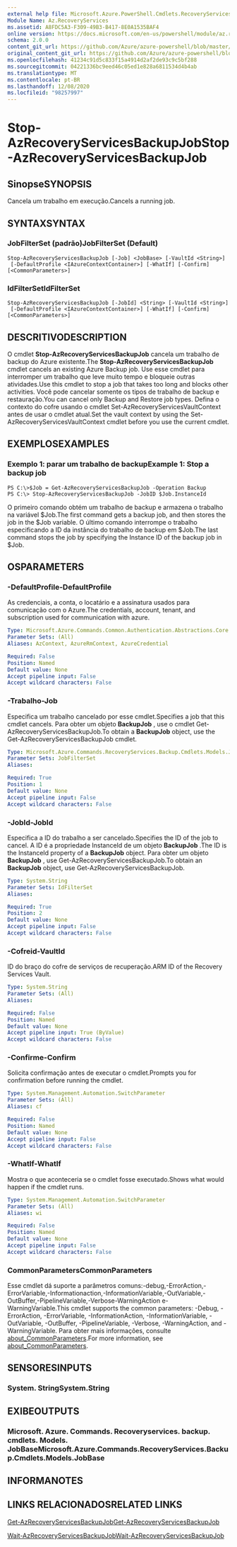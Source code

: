 ```yaml
---
external help file: Microsoft.Azure.PowerShell.Cmdlets.RecoveryServices.Backup.dll-Help.xml
Module Name: Az.RecoveryServices
ms.assetid: A8FDC5A3-F309-49B3-B417-8E0A1535BAF4
online version: https://docs.microsoft.com/en-us/powershell/module/az.recoveryservices/stop-azrecoveryservicesbackupjob
schema: 2.0.0
content_git_url: https://github.com/Azure/azure-powershell/blob/master/src/RecoveryServices/RecoveryServices/help/Stop-AzRecoveryServicesBackupJob.md
original_content_git_url: https://github.com/Azure/azure-powershell/blob/master/src/RecoveryServices/RecoveryServices/help/Stop-AzRecoveryServicesBackupJob.md
ms.openlocfilehash: 41234c91d5c833f15a4914d2af2de93c9c5bf288
ms.sourcegitcommit: 04221336bc9eed46c05ed1e828a6811534d4b4ab
ms.translationtype: MT
ms.contentlocale: pt-BR
ms.lasthandoff: 12/08/2020
ms.locfileid: "98257997"
---
```

# <span data-ttu-id="cd43c-101">Stop-AzRecoveryServicesBackupJob</span><span class="sxs-lookup"><span data-stu-id="cd43c-101">Stop-AzRecoveryServicesBackupJob</span></span>

## <span data-ttu-id="cd43c-102">Sinopse</span><span class="sxs-lookup"><span data-stu-id="cd43c-102">SYNOPSIS</span></span>
<span data-ttu-id="cd43c-103">Cancela um trabalho em execução.</span><span class="sxs-lookup"><span data-stu-id="cd43c-103">Cancels a running job.</span></span>

## <span data-ttu-id="cd43c-104">SYNTAX</span><span class="sxs-lookup"><span data-stu-id="cd43c-104">SYNTAX</span></span>

### <span data-ttu-id="cd43c-105">JobFilterSet (padrão)</span><span class="sxs-lookup"><span data-stu-id="cd43c-105">JobFilterSet (Default)</span></span>
```
Stop-AzRecoveryServicesBackupJob [-Job] <JobBase> [-VaultId <String>]
 [-DefaultProfile <IAzureContextContainer>] [-WhatIf] [-Confirm] [<CommonParameters>]
```

### <span data-ttu-id="cd43c-106">IdFilterSet</span><span class="sxs-lookup"><span data-stu-id="cd43c-106">IdFilterSet</span></span>
```
Stop-AzRecoveryServicesBackupJob [-JobId] <String> [-VaultId <String>]
 [-DefaultProfile <IAzureContextContainer>] [-WhatIf] [-Confirm] [<CommonParameters>]
```

## <span data-ttu-id="cd43c-107">DESCRITIVO</span><span class="sxs-lookup"><span data-stu-id="cd43c-107">DESCRIPTION</span></span>
<span data-ttu-id="cd43c-108">O cmdlet **Stop-AzRecoveryServicesBackupJob** cancela um trabalho de backup do Azure existente.</span><span class="sxs-lookup"><span data-stu-id="cd43c-108">The **Stop-AzRecoveryServicesBackupJob** cmdlet cancels an existing Azure Backup job.</span></span>
<span data-ttu-id="cd43c-109">Use esse cmdlet para interromper um trabalho que leve muito tempo e bloqueie outras atividades.</span><span class="sxs-lookup"><span data-stu-id="cd43c-109">Use this cmdlet to stop a job that takes too long and blocks other activities.</span></span>
<span data-ttu-id="cd43c-110">Você pode cancelar somente os tipos de trabalho de backup e restauração.</span><span class="sxs-lookup"><span data-stu-id="cd43c-110">You can cancel only Backup and Restore job types.</span></span>
<span data-ttu-id="cd43c-111">Defina o contexto do cofre usando o cmdlet Set-AzRecoveryServicesVaultContext antes de usar o cmdlet atual.</span><span class="sxs-lookup"><span data-stu-id="cd43c-111">Set the vault context by using the Set-AzRecoveryServicesVaultContext cmdlet before you use the current cmdlet.</span></span>

## <span data-ttu-id="cd43c-112">EXEMPLOS</span><span class="sxs-lookup"><span data-stu-id="cd43c-112">EXAMPLES</span></span>

### <span data-ttu-id="cd43c-113">Exemplo 1: parar um trabalho de backup</span><span class="sxs-lookup"><span data-stu-id="cd43c-113">Example 1: Stop a backup job</span></span>
```
PS C:\>$Job = Get-AzRecoveryServicesBackupJob -Operation Backup
PS C:\> Stop-AzRecoveryServicesBackupJob -JobID $Job.InstanceId
```

<span data-ttu-id="cd43c-114">O primeiro comando obtém um trabalho de backup e armazena o trabalho na variável $Job.</span><span class="sxs-lookup"><span data-stu-id="cd43c-114">The first command gets a backup job, and then stores the job in the $Job variable.</span></span>
<span data-ttu-id="cd43c-115">O último comando interrompe o trabalho especificando a ID da instância do trabalho de backup em $Job.</span><span class="sxs-lookup"><span data-stu-id="cd43c-115">The last command stops the job by specifying the Instance ID of the backup job in $Job.</span></span>

## <span data-ttu-id="cd43c-116">OS</span><span class="sxs-lookup"><span data-stu-id="cd43c-116">PARAMETERS</span></span>

### <span data-ttu-id="cd43c-117">-DefaultProfile</span><span class="sxs-lookup"><span data-stu-id="cd43c-117">-DefaultProfile</span></span>
<span data-ttu-id="cd43c-118">As credenciais, a conta, o locatário e a assinatura usados para comunicação com o Azure.</span><span class="sxs-lookup"><span data-stu-id="cd43c-118">The credentials, account, tenant, and subscription used for communication with azure.</span></span>

```yaml
Type: Microsoft.Azure.Commands.Common.Authentication.Abstractions.Core.IAzureContextContainer
Parameter Sets: (All)
Aliases: AzContext, AzureRmContext, AzureCredential

Required: False
Position: Named
Default value: None
Accept pipeline input: False
Accept wildcard characters: False
```

### <span data-ttu-id="cd43c-119">-Trabalho</span><span class="sxs-lookup"><span data-stu-id="cd43c-119">-Job</span></span>
<span data-ttu-id="cd43c-120">Especifica um trabalho cancelado por esse cmdlet.</span><span class="sxs-lookup"><span data-stu-id="cd43c-120">Specifies a job that this cmdlet cancels.</span></span>
<span data-ttu-id="cd43c-121">Para obter um objeto **BackupJob** , use o cmdlet Get-AzRecoveryServicesBackupJob.</span><span class="sxs-lookup"><span data-stu-id="cd43c-121">To obtain a **BackupJob** object, use the Get-AzRecoveryServicesBackupJob cmdlet.</span></span>

```yaml
Type: Microsoft.Azure.Commands.RecoveryServices.Backup.Cmdlets.Models.JobBase
Parameter Sets: JobFilterSet
Aliases:

Required: True
Position: 1
Default value: None
Accept pipeline input: False
Accept wildcard characters: False
```

### <span data-ttu-id="cd43c-122">-JobId</span><span class="sxs-lookup"><span data-stu-id="cd43c-122">-JobId</span></span>
<span data-ttu-id="cd43c-123">Especifica a ID do trabalho a ser cancelado.</span><span class="sxs-lookup"><span data-stu-id="cd43c-123">Specifies the ID of the job to cancel.</span></span>
<span data-ttu-id="cd43c-124">A ID é a propriedade InstanceId de um objeto **BackupJob** .</span><span class="sxs-lookup"><span data-stu-id="cd43c-124">The ID is the InstanceId property of a **BackupJob** object.</span></span>
<span data-ttu-id="cd43c-125">Para obter um objeto **BackupJob** , use Get-AzRecoveryServicesBackupJob.</span><span class="sxs-lookup"><span data-stu-id="cd43c-125">To obtain an **BackupJob** object, use Get-AzRecoveryServicesBackupJob.</span></span>

```yaml
Type: System.String
Parameter Sets: IdFilterSet
Aliases:

Required: True
Position: 2
Default value: None
Accept pipeline input: False
Accept wildcard characters: False
```

### <span data-ttu-id="cd43c-126">-Cofreid</span><span class="sxs-lookup"><span data-stu-id="cd43c-126">-VaultId</span></span>
<span data-ttu-id="cd43c-127">ID do braço do cofre de serviços de recuperação.</span><span class="sxs-lookup"><span data-stu-id="cd43c-127">ARM ID of the Recovery Services Vault.</span></span>

```yaml
Type: System.String
Parameter Sets: (All)
Aliases:

Required: False
Position: Named
Default value: None
Accept pipeline input: True (ByValue)
Accept wildcard characters: False
```

### <span data-ttu-id="cd43c-128">-Confirme</span><span class="sxs-lookup"><span data-stu-id="cd43c-128">-Confirm</span></span>
<span data-ttu-id="cd43c-129">Solicita confirmação antes de executar o cmdlet.</span><span class="sxs-lookup"><span data-stu-id="cd43c-129">Prompts you for confirmation before running the cmdlet.</span></span>

```yaml
Type: System.Management.Automation.SwitchParameter
Parameter Sets: (All)
Aliases: cf

Required: False
Position: Named
Default value: None
Accept pipeline input: False
Accept wildcard characters: False
```

### <span data-ttu-id="cd43c-130">-WhatIf</span><span class="sxs-lookup"><span data-stu-id="cd43c-130">-WhatIf</span></span>
<span data-ttu-id="cd43c-131">Mostra o que aconteceria se o cmdlet fosse executado.</span><span class="sxs-lookup"><span data-stu-id="cd43c-131">Shows what would happen if the cmdlet runs.</span></span>

```yaml
Type: System.Management.Automation.SwitchParameter
Parameter Sets: (All)
Aliases: wi

Required: False
Position: Named
Default value: None
Accept pipeline input: False
Accept wildcard characters: False
```

### <span data-ttu-id="cd43c-132">CommonParameters</span><span class="sxs-lookup"><span data-stu-id="cd43c-132">CommonParameters</span></span>
<span data-ttu-id="cd43c-133">Esse cmdlet dá suporte a parâmetros comuns:-debug,-ErrorAction,-ErrorVariable,-Informationaction,-InformationVariable,-OutVariable,-OutBuffer,-PipelineVariable,-Verbose-WarningAction e-WarningVariable.</span><span class="sxs-lookup"><span data-stu-id="cd43c-133">This cmdlet supports the common parameters: -Debug, -ErrorAction, -ErrorVariable, -InformationAction, -InformationVariable, -OutVariable, -OutBuffer, -PipelineVariable, -Verbose, -WarningAction, and -WarningVariable.</span></span> <span data-ttu-id="cd43c-134">Para obter mais informações, consulte [about_CommonParameters](http://go.microsoft.com/fwlink/?LinkID=113216).</span><span class="sxs-lookup"><span data-stu-id="cd43c-134">For more information, see [about_CommonParameters](http://go.microsoft.com/fwlink/?LinkID=113216).</span></span>

## <span data-ttu-id="cd43c-135">SENSORES</span><span class="sxs-lookup"><span data-stu-id="cd43c-135">INPUTS</span></span>

### <span data-ttu-id="cd43c-136">System. String</span><span class="sxs-lookup"><span data-stu-id="cd43c-136">System.String</span></span>

## <span data-ttu-id="cd43c-137">EXIBE</span><span class="sxs-lookup"><span data-stu-id="cd43c-137">OUTPUTS</span></span>

### <span data-ttu-id="cd43c-138">Microsoft. Azure. Commands. Recoveryservices. backup. cmdlets. Models. JobBase</span><span class="sxs-lookup"><span data-stu-id="cd43c-138">Microsoft.Azure.Commands.RecoveryServices.Backup.Cmdlets.Models.JobBase</span></span>

## <span data-ttu-id="cd43c-139">INFORMA</span><span class="sxs-lookup"><span data-stu-id="cd43c-139">NOTES</span></span>

## <span data-ttu-id="cd43c-140">LINKS RELACIONADOS</span><span class="sxs-lookup"><span data-stu-id="cd43c-140">RELATED LINKS</span></span>

[<span data-ttu-id="cd43c-141">Get-AzRecoveryServicesBackupJob</span><span class="sxs-lookup"><span data-stu-id="cd43c-141">Get-AzRecoveryServicesBackupJob</span></span>](./Get-AzRecoveryServicesBackupJob.md)

[<span data-ttu-id="cd43c-142">Wait-AzRecoveryServicesBackupJob</span><span class="sxs-lookup"><span data-stu-id="cd43c-142">Wait-AzRecoveryServicesBackupJob</span></span>](./Wait-AzRecoveryServicesBackupJob.md)



